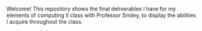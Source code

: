 Welcome! This repository shows the final deliverables I have for my elements of computing II class with Professor Smiley, to display the abilities I acquire throughout the class. 
